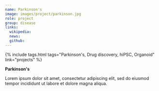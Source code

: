 ```yaml
---
name: Parkinson's
image: images/project/parkinson.jpg
role: project
group: disease
links:
  wikipedia:
  news:
  github:
---
```


{%
  include tags.html
  tags="Parkinson's, Drug discovery, hiPSC, Organoid"
  link="projects"
%}

<strong>Parkinson's</strong>

Lorem ipsum dolor sit amet, consectetur adipiscing elit, sed do eiusmod tempor incididunt ut labore et dolore magna aliqua.
